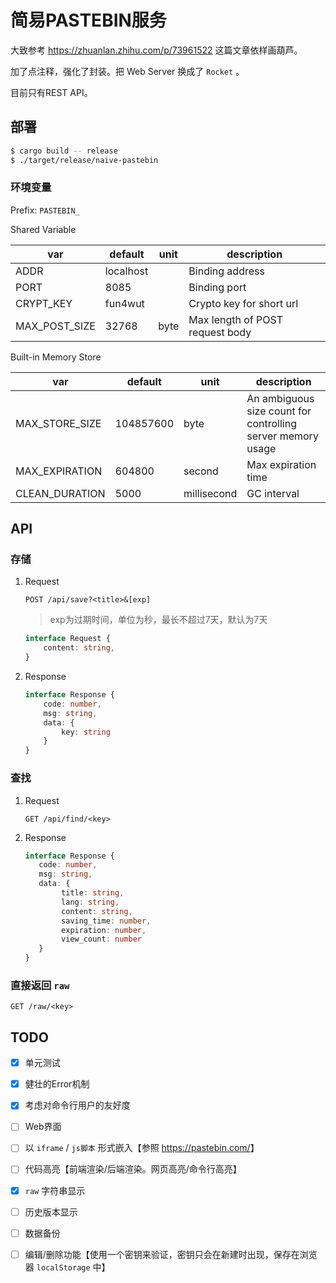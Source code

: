 # 简易PASTEBIN服务

大致参考 <https://zhuanlan.zhihu.com/p/73961522>  这篇文章依样画葫芦。

加了点注释，强化了封装。把 Web Server 换成了 `Rocket` 。

目前只有REST API。

## 部署

```bash
$ cargo build -- release
$ ./target/release/naive-pastebin
```



### 环境变量

Prefix: `PASTEBIN_`

Shared Variable

| var           | default   | unit | description                     |
| ------------- | --------- | ---- | ------------------------------- |
| ADDR          | localhost |      | Binding address                 |
| PORT          | 8085      |      | Binding port                    |
| CRYPT_KEY     | fun4wut   |      | Crypto key for short url        |
| MAX_POST_SIZE | 32768     | byte | Max length of POST request body |

Built-in Memory Store

| var            | default   | unit        | description                                                 |
| -------------- | --------- | ----------- | ----------------------------------------------------------- |
| MAX_STORE_SIZE | 104857600 | byte        | An ambiguous size count for controlling server memory usage |
| MAX_EXPIRATION | 604800    | second      | Max expiration time                                         |
| CLEAN_DURATION | 5000      | millisecond | GC interval                                                 |



## API

### 存储

1. Request

    ```http request
    POST /api/save?<title>&[exp]
    ```
    > exp为过期时间，单位为秒，最长不超过7天，默认为7天
    
    ```typescript
    interface Request {
        content: string,
    }
    ```

2. Response

    ```typescript
    interface Response {
        code: number,
        msg: string,
        data: {
            key: string
        }
    }
    ```

### 查找

1. Request

    ```http request
    GET /api/find/<key>
    ```
    
2. Response
    ```typescript
    interface Response {
       code: number,
       msg: string,
       data: {
            title: string,
            lang: string,
            content: string,
            saving_time: number,
            expiration: number,
            view_count: number
       }
    }
    ```
    
### 直接返回 `raw`

```http request
GET /raw/<key>
```

## TODO

- [x] 单元测试
- [x] 健壮的Error机制
- [x] 考虑对命令行用户的友好度
- [ ] Web界面
- [ ] 以 `iframe` / `js脚本` 形式嵌入【参照 <https://pastebin.com/>】
- [ ] 代码高亮【前端渲染/后端渲染。网页高亮/命令行高亮】
- [x] `raw` 字符串显示
- [ ] 历史版本显示
- [ ] 数据备份
- [ ] 编辑/删除功能【使用一个密钥来验证，密钥只会在新建时出现，保存在浏览器 `localStorage` 中】



